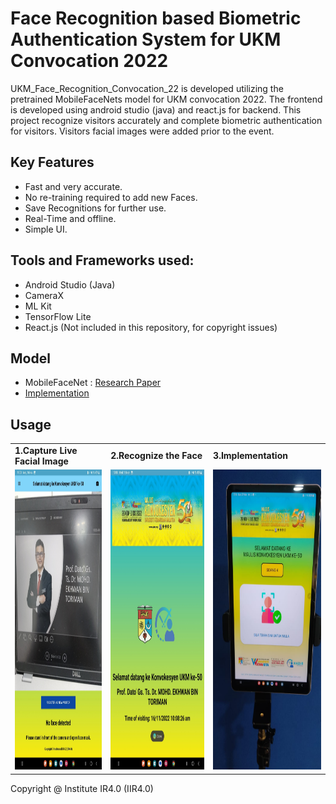 # Face Recognition based Biometric Authentication System for UKM Convocation 2022

UKM_Face_Recognition_Convocation_22 is developed utilizing the pretrained MobileFaceNets model for UKM convocation 2022. The frontend is developed using android studio (java) and react.js for backend. This project recognize visitors accurately and complete biometric authentication for visitors. Visitors facial images were added prior to the event.

## Key Features 
- Fast and very accurate.
- No re-training required to add new Faces.
- Save Recognitions for further use.
- Real-Time and offline.
- Simple UI.

## Tools and Frameworks used:
- Android Studio (Java)
- CameraX
- ML Kit
- TensorFlow Lite
- React.js (Not included in this repository, for copyright issues)

## Model 
- MobileFaceNet : [Research Paper](https://arxiv.org/ftp/arxiv/papers/1804/1804.07573.pdf)
- [Implementation](https://github.com/sirius-ai/MobileFaceNet_TF)

## Usage
<table>
  <tr>
    <td><b>1.Capture Live Facial Image</b></td>
     <td><b>2.Recognize the Face</b></td>
     <td><b>3.Implementation</b></td>
     
  </tr>
  <tr>
    <td><img src="demo/Picture1.jpg" width=270 height=480></td>
  <td><img src="demo/Picture2.jpg" width=270 height=480></td>
    <td><img src="demo/Picture3.jpg" width=270 height=480></td>
  
  </tr>
 </table>
 
 Copyright @ Institute IR4.0 (IIR4.0)
